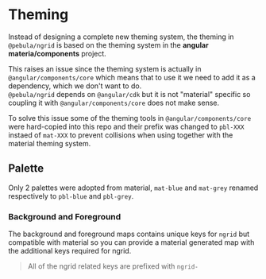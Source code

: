 # Theming

Instead of designing a complete new theming system, the theming in `@pebula/ngrid` is based on the theming system in the **angular materia/components** project.

This raises an issue since the theming system is actually in `@angular/components/core` which means that to use it we need to add it as a dependency, which we don't want to do.  
`@pebula/ngrid` depends on `@angular/cdk` but it is not "material" specific so coupling it with `@angular/components/core` does not make sense.

To solve this issue some of the theming tools in `@angular/components/core` were hard-copied into this repo and their prefix was changed to `pbl-XXX` instaed of `mat-XXX` to prevent collisions when using together with the material theming system.

## Palette

Only 2 palettes were adopted from material, `mat-blue` and `mat-grey` renamed respectively to `pbl-blue` and `pbl-grey`.

### Background and Foreground

The background and foreground maps contains unique keys for `ngrid` but compatible with material so you can provide a material generated map
with the additional keys required for ngrid.

> All of the ngrid related keys are prefixed with `ngrid-`
